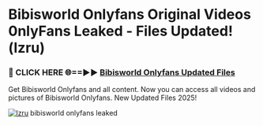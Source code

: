 # Bibisworld Onlyfans Original Videos 0nlyFans Leaked - Files Updated! (lzru)

<h3>🔴 CLICK HERE 🌐==►► <a href="https://tinyurl.com/2wckxsce" rel="nofollow">Bibisworld Onlyfans Updated Files</a></h3>

Get Bibisworld Onlyfans and all content. Now you can access all videos and pictures of Bibisworld Onlyfans. New Updated Files 2025!

[![lzru](https://i.imgur.com/AFduVYN.gif)](https://tinyurl.com/2wckxsce)
bibisworld onlyfans leaked